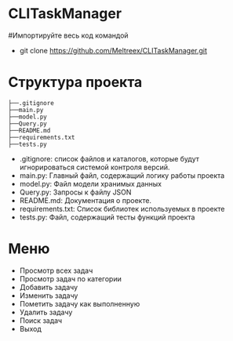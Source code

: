 # CLITaskManager

#Импортируйте весь код командой 
- git clone  https://github.com/Meltreex/CLITaskManager.git

# Структура проекта 
```
├──.gitignore
├──main.py
├──model.py
├──Query.py
├──README.md
├──requirements.txt
├──tests.py
```


- .gitignore: список файлов и каталогов, которые будут игнорироваться системой контроля версий.
- main.py: Главный файл, содержащий логику работы проекта
- model.py: Файл модели хранимых данных
- Query.py: Запросы к файлу JSON
- README.md: Документация о проекте.
- requirements.txt: Список библиотек используемых в проекте
- tests.py: Файл, содержащий тесты функций проекта


# Меню 

- Просмотр всех задач
- Просмотр задач по категории
- Добавить задачу
- Изменить задачу
- Пометить задачу как выполненную
- Удалить задачу
- Поиск задач
- Выход
